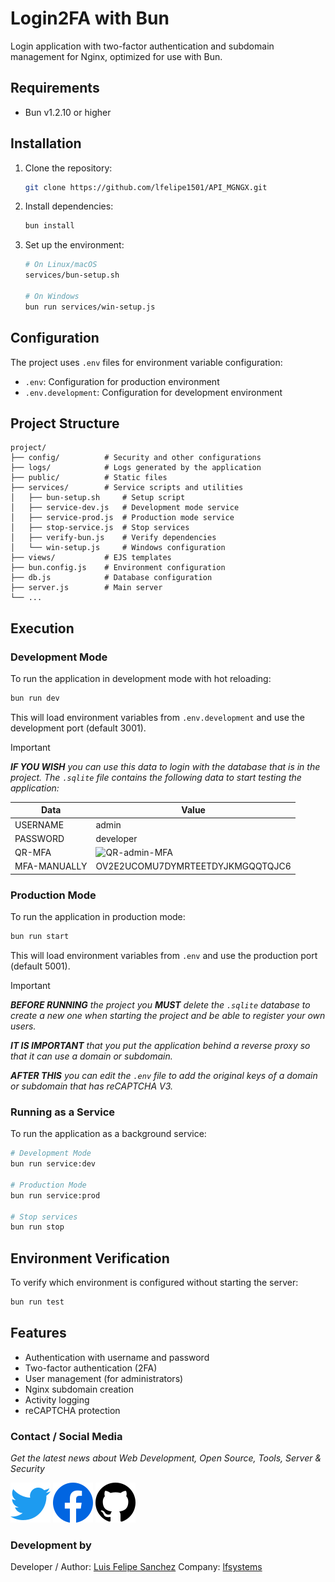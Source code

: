 # Login2FA with Bun

Login application with two-factor authentication and subdomain management for Nginx, optimized for use with Bun.

## Requirements

- Bun v1.2.10 or higher

## Installation

1. Clone the repository:

   ```bash
   git clone https://github.com/lfelipe1501/API_MGNGX.git
   ```
   
2. Install dependencies:

   ```bash
   bun install
   ```

3. Set up the environment:

   ```bash
   # On Linux/macOS
   services/bun-setup.sh
   
   # On Windows
   bun run services/win-setup.js
   ```

## Configuration

The project uses `.env` files for environment variable configuration:

- `.env`: Configuration for production environment
- `.env.development`: Configuration for development environment

## Project Structure

```
project/
├── config/          # Security and other configurations
├── logs/            # Logs generated by the application
├── public/          # Static files
├── services/        # Service scripts and utilities
│   ├── bun-setup.sh     # Setup script
│   ├── service-dev.js   # Development mode service
│   ├── service-prod.js  # Production mode service
│   ├── stop-service.js  # Stop services
│   ├── verify-bun.js    # Verify dependencies
│   └── win-setup.js     # Windows configuration
├── views/           # EJS templates
├── bun.config.js    # Environment configuration
├── db.js            # Database configuration
├── server.js        # Main server
└── ...
```

## Execution

### Development Mode

To run the application in development mode with hot reloading:

```bash
bun run dev
```

This will load environment variables from `.env.development` and use the development port (default 3001).

> [!important]
> _**IF YOU WISH** you can use this data to login with the database that is in the project.
> The `.sqlite` file contains the following data to start testing the application:_

| Data | Value |
|-----|-------------|
|USERNAME|admin|
|PASSWORD|developer|
|QR-MFA|![QR-admin-MFA](https://github.com/user-attachments/assets/2eb12dfb-8127-42b6-843a-421d2c400b87)|
|MFA-MANUALLY|OV2E2UCOMU7DYMRTEETDYJKMGQQTQJC6|

### Production Mode

To run the application in production mode:

```bash
bun run start
```

This will load environment variables from `.env` and use the production port (default 5001).

> [!important]
> _**BEFORE RUNNING** the project you **MUST** delete the `.sqlite` database to create a new one
> when starting the project and be able to register your own users._
>
> _**IT IS IMPORTANT** that you put the application behind a reverse proxy so that it can use a domain or subdomain._
>
> _**AFTER THIS** you can edit the `.env` file to add the original keys of a domain or subdomain that has reCAPTCHA V3._

### Running as a Service

To run the application as a background service:

```bash
# Development Mode
bun run service:dev

# Production Mode
bun run service:prod

# Stop services
bun run stop
```

## Environment Verification

To verify which environment is configured without starting the server:

```bash
bun run test
```

## Features

- Authentication with username and password
- Two-factor authentication (2FA)
- User management (for administrators)
- Nginx subdomain creation
- Activity logging
- reCAPTCHA protection

### Contact / Social Media

*Get the latest news about Web Development, Open Source, Tools, Server & Security*

[![Twitter](https://raw.githubusercontent.com/lfelipe1501/lfelipe-projects/master/icons/filled/twitter.svg)](https://twitter.com/lfelipe1501)
[![Facebook](https://raw.githubusercontent.com/lfelipe1501/lfelipe-projects/master/icons/filled/facebook.svg)](https://www.facebook.com/lfelipe1501)
[![Github](https://raw.githubusercontent.com/lfelipe1501/lfelipe-projects/master/icons/filled/github.svg)](https://github.com/lfelipe1501)

### Development by

Developer / Author: [Luis Felipe Sanchez](https://github.com/lfelipe1501)
Company: [lfsystems](https://www.lfsystems.com.co)
